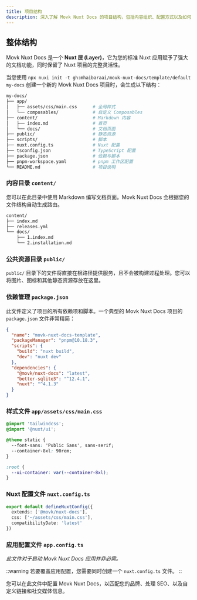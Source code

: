 ```yaml
---
title: 项目结构
description: 深入了解 Movk Nuxt Docs 的项目结构，包括内容组织、配置方式以及如何利用 Nuxt 的完整功能进行扩展。
---
```


## 整体结构

Movk Nuxt Docs 是一个 **Nuxt 层 (Layer)**，它为您的标准 Nuxt 应用赋予了强大的文档功能，同时保留了 Nuxt 项目的完整灵活性。

当您使用 `npx nuxi init -t gh:mhaibaraai/movk-nuxt-docs/template/default my-docs` 创建一个新的 Movk Nuxt Docs 项目时，会生成以下结构：

```bash
my-docs/
├── app/
│   ├── assets/css/main.css      # 全局样式
│   └── composables/             # 自定义 Composables
├── content/                     # Markdown 内容
│   ├── index.md                 # 首页
│   └── docs/                    # 文档页面
├── public/                      # 静态资源
├── scripts/                     # 脚本
├── nuxt.config.ts               # Nuxt 配置
├── tsconfig.json                # TypeScript 配置
├── package.json                 # 依赖与脚本
├── pnpm-workspace.yaml          # pnpm 工作区配置
└── README.md                    # 项目说明
```

### 内容目录 `content/`

您可以在此目录中使用 Markdown 编写文档页面。Movk Nuxt Docs 会根据您的文件结构自动生成路由。

```bash
content/
├── index.md
├── releases.yml
└── docs/
    ├── 1.index.md
    └── 2.installation.md
```

### 公共资源目录 `public/`

`public/` 目录下的文件将直接在根路径提供服务，且不会被构建过程处理。您可以将图片、图标和其他静态资源存放在这里。

### 依赖管理 `package.json`

此文件定义了项目的所有依赖项和脚本。一个典型的 Movk Nuxt Docs 项目的 `package.json` 文件非常精简：

```json [package.json]
{
  "name": "movk-nuxt-docs-template",
  "packageManager": "pnpm@10.18.3",
  "scripts": {
    "build": "nuxt build",
    "dev": "nuxt dev"
  },
  "dependencies": {
    "@movk/nuxt-docs": "latest",
    "better-sqlite3": "^12.4.1",
    "nuxt": "^4.1.3"
  }
}
```

### 样式文件 `app/assets/css/main.css`

```css [app/assets/css/main.css]
@import 'tailwindcss';
@import '@nuxt/ui';

@theme static {
  --font-sans: 'Public Sans', sans-serif;
  --container-8xl: 90rem;
}

:root {
  --ui-container: var(--container-8xl);
}
```

### Nuxt 配置文件 `nuxt.config.ts`

```typescript [nuxt.config.ts]
export default defineNuxtConfig({
  extends: ['@movk/nuxt-docs'],
  css: ['~/assets/css/main.css'],
  compatibilityDate: 'latest'
})
```

### 应用配置文件 `app.config.ts`

*此文件对于启动 Movk Nuxt Docs 应用并非必需。*

::warning
若要覆盖应用配置，您需要同时创建一个 `nuxt.config.ts` 文件。
::

您可以在此文件中配置 Movk Nuxt Docs，以匹配您的品牌、处理 SEO、以及自定义链接和社交媒体信息。
